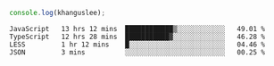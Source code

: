 ```js
console.log(khanguslee);
```

<!--START_SECTION:waka-->

```text
JavaScript   13 hrs 12 mins  ████████████▒░░░░░░░░░░░░   49.01 %
TypeScript   12 hrs 28 mins  ███████████▓░░░░░░░░░░░░░   46.28 %
LESS         1 hr 12 mins    █░░░░░░░░░░░░░░░░░░░░░░░░   04.46 %
JSON         3 mins          ░░░░░░░░░░░░░░░░░░░░░░░░░   00.25 %
```

<!--END_SECTION:waka-->

<!--
**khanguslee/khanguslee** is a ✨ _special_ ✨ repository because its `README.md` (this file) appears on your GitHub profile.

Here are some ideas to get you started:

- 🔭 I’m currently working on ...
- 🌱 I’m currently learning ...
- 👯 I’m looking to collaborate on ...
- 🤔 I’m looking for help with ...
- 💬 Ask me about ...
- 📫 How to reach me: ...
- 😄 Pronouns: ...
- ⚡ Fun fact: ...
-->
